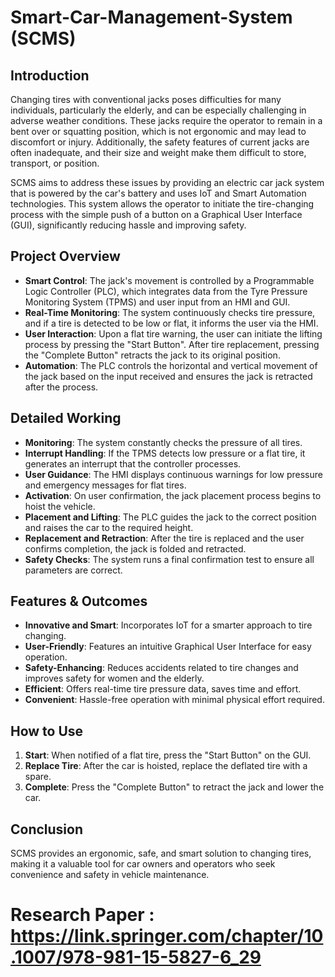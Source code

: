 # Smart-Car-Management-System (SCMS)

## Introduction

Changing tires with conventional jacks poses difficulties for many individuals, particularly the elderly, and can be especially challenging in adverse weather conditions. These jacks require the operator to remain in a bent over or squatting position, which is not ergonomic and may lead to discomfort or injury. Additionally, the safety features of current jacks are often inadequate, and their size and weight make them difficult to store, transport, or position.

SCMS aims to address these issues by providing an electric car jack system that is powered by the car's battery and uses IoT and Smart Automation technologies. This system allows the operator to initiate the tire-changing process with the simple push of a button on a Graphical User Interface (GUI), significantly reducing hassle and improving safety.

## Project Overview

- **Smart Control**: The jack's movement is controlled by a Programmable Logic Controller (PLC), which integrates data from the Tyre Pressure Monitoring System (TPMS) and user input from an HMI and GUI.
- **Real-Time Monitoring**: The system continuously checks tire pressure, and if a tire is detected to be low or flat, it informs the user via the HMI.
- **User Interaction**: Upon a flat tire warning, the user can initiate the lifting process by pressing the "Start Button". After tire replacement, pressing the "Complete Button" retracts the jack to its original position.
- **Automation**: The PLC controls the horizontal and vertical movement of the jack based on the input received and ensures the jack is retracted after the process.

## Detailed Working

- **Monitoring**: The system constantly checks the pressure of all tires.
- **Interrupt Handling**: If the TPMS detects low pressure or a flat tire, it generates an interrupt that the controller processes.
- **User Guidance**: The HMI displays continuous warnings for low pressure and emergency messages for flat tires.
- **Activation**: On user confirmation, the jack placement process begins to hoist the vehicle.
- **Placement and Lifting**: The PLC guides the jack to the correct position and raises the car to the required height.
- **Replacement and Retraction**: After the tire is replaced and the user confirms completion, the jack is folded and retracted.
- **Safety Checks**: The system runs a final confirmation test to ensure all parameters are correct.

## Features & Outcomes

- **Innovative and Smart**: Incorporates IoT for a smarter approach to tire changing.
- **User-Friendly**: Features an intuitive Graphical User Interface for easy operation.
- **Safety-Enhancing**: Reduces accidents related to tire changes and improves safety for women and the elderly.
- **Efficient**: Offers real-time tire pressure data, saves time and effort.
- **Convenient**: Hassle-free operation with minimal physical effort required.

## How to Use

1. **Start**: When notified of a flat tire, press the "Start Button" on the GUI.
2. **Replace Tire**: After the car is hoisted, replace the deflated tire with a spare.
3. **Complete**: Press the "Complete Button" to retract the jack and lower the car.


## Conclusion

SCMS provides an ergonomic, safe, and smart solution to changing tires, making it a valuable tool for car owners and operators who seek convenience and safety in vehicle maintenance.

# Research Paper : https://link.springer.com/chapter/10.1007/978-981-15-5827-6_29
